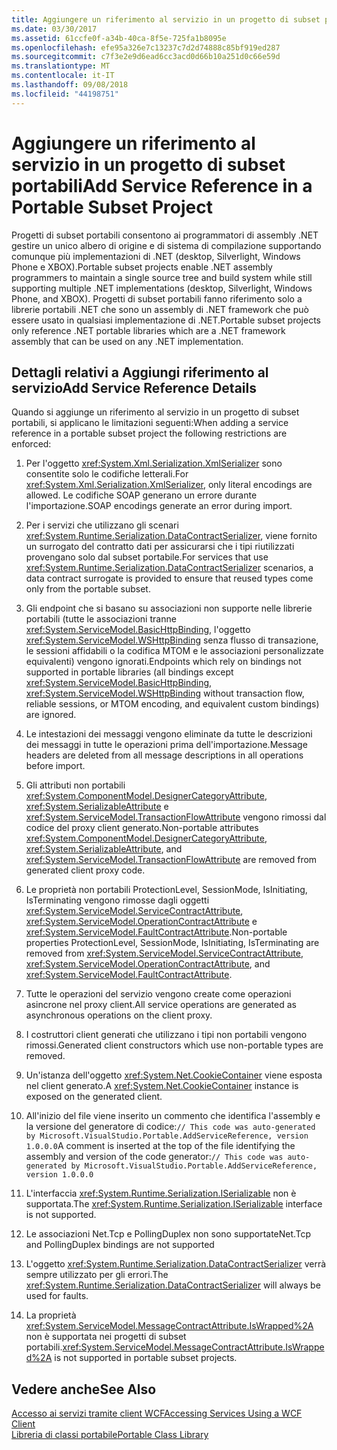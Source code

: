 ```yaml
---
title: Aggiungere un riferimento al servizio in un progetto di subset portabili
ms.date: 03/30/2017
ms.assetid: 61ccfe0f-a34b-40ca-8f5e-725fa1b8095e
ms.openlocfilehash: efe95a326e7c13237c7d2d74888c85bf919ed287
ms.sourcegitcommit: c7f3e2e9d6ead6cc3acd0d66b10a251d0c66e59d
ms.translationtype: MT
ms.contentlocale: it-IT
ms.lasthandoff: 09/08/2018
ms.locfileid: "44198751"
---
```

# <a name="add-service-reference-in-a-portable-subset-project"></a><span data-ttu-id="e6977-102">Aggiungere un riferimento al servizio in un progetto di subset portabili</span><span class="sxs-lookup"><span data-stu-id="e6977-102">Add Service Reference in a Portable Subset Project</span></span>
<span data-ttu-id="e6977-103">Progetti di subset portabili consentono ai programmatori di assembly .NET gestire un unico albero di origine e di sistema di compilazione supportando comunque più implementazioni di .NET (desktop, Silverlight, Windows Phone e XBOX).</span><span class="sxs-lookup"><span data-stu-id="e6977-103">Portable subset projects enable .NET assembly programmers to maintain a single source tree and build system while still supporting multiple .NET implementations (desktop, Silverlight, Windows Phone, and XBOX).</span></span> <span data-ttu-id="e6977-104">Progetti di subset portabili fanno riferimento solo a librerie portabili .NET che sono un assembly di .NET framework che può essere usato in qualsiasi implementazione di .NET.</span><span class="sxs-lookup"><span data-stu-id="e6977-104">Portable subset projects only reference .NET portable libraries which are a .NET framework assembly that can be used on any .NET implementation.</span></span>  
  
## <a name="add-service-reference-details"></a><span data-ttu-id="e6977-105">Dettagli relativi a Aggiungi riferimento al servizio</span><span class="sxs-lookup"><span data-stu-id="e6977-105">Add Service Reference Details</span></span>  
 <span data-ttu-id="e6977-106">Quando si aggiunge un riferimento al servizio in un progetto di subset portabili, si applicano le limitazioni seguenti:</span><span class="sxs-lookup"><span data-stu-id="e6977-106">When adding a service reference in a portable subset project the following restrictions are enforced:</span></span>  
  
1.  <span data-ttu-id="e6977-107">Per l'oggetto <xref:System.Xml.Serialization.XmlSerializer> sono consentite solo le codifiche letterali.</span><span class="sxs-lookup"><span data-stu-id="e6977-107">For <xref:System.Xml.Serialization.XmlSerializer>, only literal encodings are allowed.</span></span> <span data-ttu-id="e6977-108">Le codifiche SOAP generano un errore durante l'importazione.</span><span class="sxs-lookup"><span data-stu-id="e6977-108">SOAP encodings generate an error during import.</span></span>  
  
2.  <span data-ttu-id="e6977-109">Per i servizi che utilizzano gli scenari <xref:System.Runtime.Serialization.DataContractSerializer>, viene fornito un surrogato del contratto dati per assicurarsi che i tipi riutilizzati provengano solo dal subset portabile.</span><span class="sxs-lookup"><span data-stu-id="e6977-109">For services that use <xref:System.Runtime.Serialization.DataContractSerializer> scenarios, a data contract surrogate is provided to ensure that reused types come only from the portable subset.</span></span>  
  
3.  <span data-ttu-id="e6977-110">Gli endpoint che si basano su associazioni non supporte nelle librerie portabili (tutte le associazioni tranne <xref:System.ServiceModel.BasicHttpBinding>, l'oggetto <xref:System.ServiceModel.WSHttpBinding> senza flusso di transazione, le sessioni affidabili o la codifica MTOM e le associazioni personalizzate equivalenti) vengono ignorati.</span><span class="sxs-lookup"><span data-stu-id="e6977-110">Endpoints which rely on bindings not supported in portable libraries (all bindings except <xref:System.ServiceModel.BasicHttpBinding>, <xref:System.ServiceModel.WSHttpBinding> without transaction flow, reliable sessions, or MTOM encoding, and equivalent custom bindings) are ignored.</span></span>  
  
4.  <span data-ttu-id="e6977-111">Le intestazioni dei messaggi vengono eliminate da tutte le descrizioni dei messaggi in tutte le operazioni prima dell'importazione.</span><span class="sxs-lookup"><span data-stu-id="e6977-111">Message headers are deleted from all message descriptions in all operations before import.</span></span>  
  
5.  <span data-ttu-id="e6977-112">Gli attributi non portabili <xref:System.ComponentModel.DesignerCategoryAttribute>, <xref:System.SerializableAttribute> e <xref:System.ServiceModel.TransactionFlowAttribute> vengono rimossi dal codice del proxy client generato.</span><span class="sxs-lookup"><span data-stu-id="e6977-112">Non-portable attributes <xref:System.ComponentModel.DesignerCategoryAttribute>, <xref:System.SerializableAttribute>, and <xref:System.ServiceModel.TransactionFlowAttribute> are removed from generated client proxy code.</span></span>  
  
6.  <span data-ttu-id="e6977-113">Le proprietà non portabili ProtectionLevel, SessionMode, IsInitiating, IsTerminating vengono rimosse dagli oggetti <xref:System.ServiceModel.ServiceContractAttribute>, <xref:System.ServiceModel.OperationContractAttribute> e <xref:System.ServiceModel.FaultContractAttribute>.</span><span class="sxs-lookup"><span data-stu-id="e6977-113">Non-portable properties ProtectionLevel, SessionMode, IsInitiating, IsTerminating are removed from <xref:System.ServiceModel.ServiceContractAttribute>, <xref:System.ServiceModel.OperationContractAttribute>, and <xref:System.ServiceModel.FaultContractAttribute>.</span></span>  
  
7.  <span data-ttu-id="e6977-114">Tutte le operazioni del servizio vengono create come operazioni asincrone nel proxy client.</span><span class="sxs-lookup"><span data-stu-id="e6977-114">All service operations are generated as asynchronous operations on the client proxy.</span></span>  
  
8.  <span data-ttu-id="e6977-115">I costruttori client generati che utilizzano i tipi non portabili vengono rimossi.</span><span class="sxs-lookup"><span data-stu-id="e6977-115">Generated client constructors which use non-portable types are removed.</span></span>  
  
9. <span data-ttu-id="e6977-116">Un'istanza dell'oggetto <xref:System.Net.CookieContainer> viene esposta nel client generato.</span><span class="sxs-lookup"><span data-stu-id="e6977-116">A <xref:System.Net.CookieContainer> instance is exposed on the generated client.</span></span>  
  
10. <span data-ttu-id="e6977-117">All'inizio del file viene inserito un commento che identifica l'assembly e la versione del generatore di codice:`// This code was auto-generated by Microsoft.VisualStudio.Portable.AddServiceReference, version 1.0.0.0`</span><span class="sxs-lookup"><span data-stu-id="e6977-117">A comment is inserted at the top of the file identifying the assembly and version of the code generator:`// This code was auto-generated by Microsoft.VisualStudio.Portable.AddServiceReference, version 1.0.0.0`</span></span>  
  
11. <span data-ttu-id="e6977-118">L'interfaccia <xref:System.Runtime.Serialization.ISerializable> non è supportata.</span><span class="sxs-lookup"><span data-stu-id="e6977-118">The <xref:System.Runtime.Serialization.ISerializable> interface is not supported.</span></span>  
  
12. <span data-ttu-id="e6977-119">Le associazioni Net.Tcp e PollingDuplex non sono supportate</span><span class="sxs-lookup"><span data-stu-id="e6977-119">Net.Tcp and PollingDuplex bindings are not supported</span></span>  
  
13. <span data-ttu-id="e6977-120">L'oggetto <xref:System.Runtime.Serialization.DataContractSerializer> verrà sempre utilizzato per gli errori.</span><span class="sxs-lookup"><span data-stu-id="e6977-120">The <xref:System.Runtime.Serialization.DataContractSerializer> will always be used for faults.</span></span>  
  
14. <span data-ttu-id="e6977-121">La proprietà <xref:System.ServiceModel.MessageContractAttribute.IsWrapped%2A> non è supportata nei progetti di subset portabili.</span><span class="sxs-lookup"><span data-stu-id="e6977-121"><xref:System.ServiceModel.MessageContractAttribute.IsWrapped%2A> is not supported in portable subset projects.</span></span>  
  
## <a name="see-also"></a><span data-ttu-id="e6977-122">Vedere anche</span><span class="sxs-lookup"><span data-stu-id="e6977-122">See Also</span></span>  
 [<span data-ttu-id="e6977-123">Accesso ai servizi tramite client WCF</span><span class="sxs-lookup"><span data-stu-id="e6977-123">Accessing Services Using a WCF Client</span></span>](../../../docs/framework/wcf/accessing-services-using-a-wcf-client.md)  
 [<span data-ttu-id="e6977-124">Libreria di classi portabile</span><span class="sxs-lookup"><span data-stu-id="e6977-124">Portable Class Library</span></span>](../../standard/cross-platform/cross-platform-development-with-the-portable-class-library.md)
